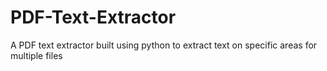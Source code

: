 # PDF-Text-Extractor
A PDF text extractor built using python to extract text on specific areas for multiple files
